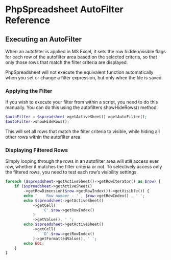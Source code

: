 # PhpSpreadsheet AutoFilter Reference


## Executing an AutoFilter

When an autofilter is applied in MS Excel, it sets the row hidden/visible flags for each row of the autofilter area based on the selected criteria, so that only those rows that match the filter criteria are displayed.

PhpSpreadsheet will not execute the equivalent function automatically when you set or change a filter expression, but only when the file is saved.

### Applying the Filter

If you wish to execute your filter from within a script, you need to do this manually. You can do this using the autofilters showHideRows() method.

```php
$autoFilter = $spreadsheet->getActiveSheet()->getAutoFilter();
$autoFilter->showHideRows();
```

This will set all rows that match the filter criteria to visible, while hiding all other rows within the autofilter area.

### Displaying Filtered Rows

Simply looping through the rows in an autofilter area will still access ever row, whether it matches the filter criteria or not. To selectively access only the filtered rows, you need to test each row’s visibility settings.

```php
foreach ($spreadsheet->getActiveSheet()->getRowIterator() as $row) {
    if ($spreadsheet->getActiveSheet()
        ->getRowDimension($row->getRowIndex())->getVisible()) {
        echo '    Row number - ' , $row->getRowIndex() , ' ';
        echo $spreadsheet->getActiveSheet()
            ->getCell(
                'C'.$row->getRowIndex()
            )
            ->getValue(), ' ';
        echo $spreadsheet->getActiveSheet()
            ->getCell(
                'D'.$row->getRowIndex()
            )->getFormattedValue(), ' ';
        echo EOL;
    }
}
```
